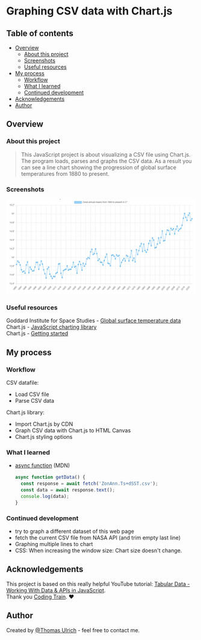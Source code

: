 # Graphing CSV data with Chart.js

## Table of contents

- [Overview](#overview)
  - [About this project](#about-this-project)
  - [Screenshots](#screenshots)
  - [Useful resources](#useful-resources)
- [My process](#my-process)
  - [Workflow](#workflow)
  - [What I learned](#what-i-learned)
  - [Continued development](#continued-development)
- [Acknowledgements](#acknowledgements)
- [Author](#author)

## Overview

### About this project

> This JavaScript project is about visualizing a CSV file using Chart.js. The program loads, parses and graphs the CSV data. As a result you can see a line chart showing the progression of global surface temperatures from 1880 to present.  

### Screenshots

![screenshot](./img/screenshot-1.PNG)

### Useful resources

Goddard Institute for Space Studies - [Global surface temperature data](https://data.giss.nasa.gov/gistemp/)  
Chart.js - [JavaScript charting library](https://www.chartjs.org/)  
Chart.js - [Getting started](https://www.chartjs.org/docs/latest/getting-started/)  

## My process

### Workflow

CSV datafile:

- Load CSV file  
- Parse CSV data  

Chart.js library:  

- Import Chart.js by CDN  
- Graph CSV data with Chart.js to HTML Canvas  
- Chart.js styling options  

### What I learned

- [async function](https://developer.mozilla.org/en-US/docs/Web/JavaScript/Reference/Statements/async_function) (MDN)

  ```javascript
  async function getData() {
    const response = await fetch('ZonAnn.Ts+dSST.csv');
    const data = await response.text();
    console.log(data);
  }
  ```

### Continued development

- try to graph a different dataset of this web page  
- fetch the current CSV file from NASA API (and trim empty last line)  
- Graphing multiple lines to chart  
- CSS: When increasing the window size: Chart size doesn't change.  

## Acknowledgements

This project is based on this really helpful YouTube tutorial: [Tabular Data - Working With Data & APIs in JavaScript](https://www.youtube.com/watch?v=5-ptp9tRApM&list=PLRqwX-V7Uu6YxDKpFzf_2D84p0cyk4T7X&index=6).  
Thank you [Coding Train](https://www.youtube.com/@TheCodingTrain). :heart:  

## Author

Created by [@Thomas Ulrich](https://github.com/TomUlrich) - feel free to contact me.
